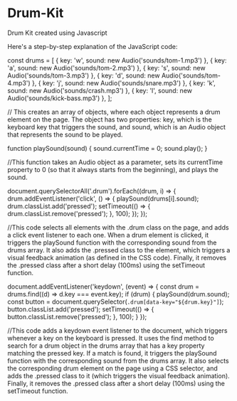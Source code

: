 # Drum-Kit
Drum Kit created using Javascript

Here's a step-by-step explanation of the JavaScript code:

const drums = [
  { key: 'w', sound: new Audio('sounds/tom-1.mp3') },
  { key: 'a', sound: new Audio('sounds/tom-2.mp3') },
  { key: 's', sound: new Audio('sounds/tom-3.mp3') },
  { key: 'd', sound: new Audio('sounds/tom-4.mp3') },
  { key: 'j', sound: new Audio('sounds/snare.mp3') },
  { key: 'k', sound: new Audio('sounds/crash.mp3') },
  { key: 'l', sound: new Audio('sounds/kick-bass.mp3') },
];

// This creates an array of objects, where each object represents a drum element on the page. The object has two properties: key, which is the keyboard key that triggers the sound, and sound, which is an Audio object that represents the sound to be played.


function playSound(sound) {
  sound.currentTime = 0;
  sound.play();
}

//This function takes an Audio object as a parameter, sets its currentTime property to 0 (so that it always starts from the beginning), and plays the sound.


document.querySelectorAll('.drum').forEach((drum, i) => {
  drum.addEventListener('click', () => {
    playSound(drums[i].sound);
    drum.classList.add('pressed');
    setTimeout(() => {
      drum.classList.remove('pressed');
    }, 100);
  });
});

//This code selects all elements with the .drum class on the page, and adds a click event listener to each one. When a drum element is clicked, it triggers the playSound function with the corresponding sound from the drums array. It also adds the .pressed class to the element, which triggers a visual feedback animation (as defined in the CSS code). Finally, it removes the .pressed class after a short delay (100ms) using the setTimeout function.


document.addEventListener('keydown', (event) => {
  const drum = drums.find((d) => d.key === event.key);
  if (drum) {
    playSound(drum.sound);
    const button = document.querySelector(`.drum[data-key="${drum.key}"]`);
    button.classList.add('pressed');
    setTimeout(() => {
      button.classList.remove('pressed');
    }, 100);
  }
});

//This code adds a keydown event listener to the document, which triggers whenever a key on the keyboard is pressed. It uses the find method to search for a drum object in the drums array that has a key property matching the pressed key. If a match is found, it triggers the playSound function with the corresponding sound from the drums array. It also selects the corresponding drum element on the page using a CSS selector, and adds the .pressed class to it (which triggers the visual feedback animation). Finally, it removes the .pressed class after a short delay (100ms) using the setTimeout function.
